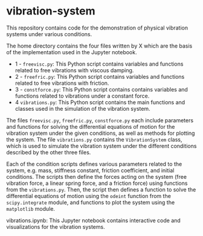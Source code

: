 # vibration-system

This repository contains code for the demonstration of physical vibration systems under various conditions. 

The home directory contains the four files written by X which are the basis of the implementation used in the Jupyter notebook.
* 1 - `freevisc.py`: This Python script contains variables and functions related to free vibrations with viscous damping.
* 2 - `freefric.py`: This Python script contains variables and functions related to free vibrations with friction.
* 3 - `constforce.py`: This Python script contains contains variables and functions related to vibrations under a constant force.
* 4 `vibrations.py`: This Python script contains the main functions and classes used in the simulation of the vibration system.


The files `freevisc.py`, `freefric.py`, `constforce.py` each include parameters and functions for solving the differential equations of motion for the vibration system under the given conditions, as well as methods for plotting the system. The file `vibrations.py` contains the `VibrationSystem` class, which is used to simulate the vibration system under the different conditions described by the other three files.

Each of the condition scripts defines various parameters related to the system, e.g. mass, stiffness constant, friction coefficient, and initial conditions. The scripts then define the forces acting on the system (free vibration force, a linear spring force, and a friction force) using functions from the `vibrations.py`. Then, the script then defines a function to solve the differential equations of motion using the `odeint` function from the `scipy.integrate` module, and functions to plot the system using the `matplotlib` module.






vibrations.ipynb: This Jupyter notebook contains interactive code and visualizations for the vibration systems.
